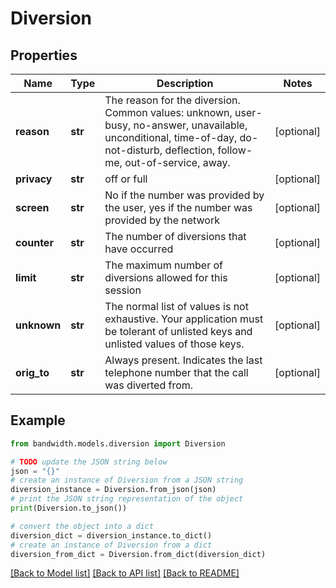# Diversion


## Properties

Name | Type | Description | Notes
------------ | ------------- | ------------- | -------------
**reason** | **str** | The reason for the diversion. Common values: unknown, user-busy, no-answer, unavailable, unconditional, time-of-day, do-not-disturb, deflection, follow-me, out-of-service, away. | [optional] 
**privacy** | **str** | off or full | [optional] 
**screen** | **str** | No if the number was provided by the user, yes if the number was provided by the network | [optional] 
**counter** | **str** | The number of diversions that have occurred | [optional] 
**limit** | **str** | The maximum number of diversions allowed for this session | [optional] 
**unknown** | **str** | The normal list of values is not exhaustive. Your application must be tolerant of unlisted keys and unlisted values of those keys. | [optional] 
**orig_to** | **str** | Always present. Indicates the last telephone number that the call was diverted from. | [optional] 

## Example

```python
from bandwidth.models.diversion import Diversion

# TODO update the JSON string below
json = "{}"
# create an instance of Diversion from a JSON string
diversion_instance = Diversion.from_json(json)
# print the JSON string representation of the object
print(Diversion.to_json())

# convert the object into a dict
diversion_dict = diversion_instance.to_dict()
# create an instance of Diversion from a dict
diversion_from_dict = Diversion.from_dict(diversion_dict)
```
[[Back to Model list]](../README.md#documentation-for-models) [[Back to API list]](../README.md#documentation-for-api-endpoints) [[Back to README]](../README.md)


